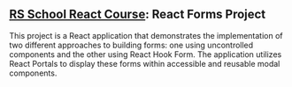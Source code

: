 ## [RS School React Course](https://rs.school/courses/reactjs): React Forms Project

This project is a React application that demonstrates the implementation of two different approaches to building forms: one using uncontrolled components and the other using React Hook Form. The application utilizes React Portals to display these forms within accessible and reusable modal components.
